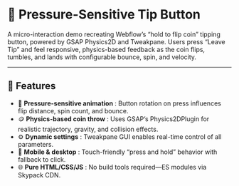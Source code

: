 # 🎯 Pressure-Sensitive Tip Button

A micro-interaction demo recreating Webflow’s “hold to flip coin” tipping button, powered by GSAP Physics2D and Tweakpane. Users press “Leave Tip” and feel responsive, physics-based feedback as the coin flips, tumbles, and lands with configurable bounce, spin, and velocity.

---

## 🚀 Features  
- 🔄 **Pressure-sensitive animation** : Button rotation on press influences flip distance, spin count, and bounce.  
- 🪙 **Physics-based coin throw** : Uses GSAP’s Physics2DPlugin for realistic trajectory, gravity, and collision effects.  
- ⚙️ **Dynamic settings** : Tweakpane GUI enables real-time control of all parameters.
- 📱 **Mobile & desktop** : Touch-friendly “press and hold” behavior with fallback to click.  
- 🌐 **Pure HTML/CSS/JS** : No build tools required—ES modules via Skypack CDN. 

